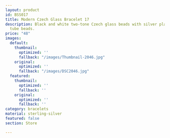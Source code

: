 ```yaml
---
layout: product
id: BSS017
title: Modern Czech Glass Bracelet 17
description: Black and white two-tone Czech glass beads with silver plated straight
  tube beads.
price: "48"
images:
  default:
    thumbnail:
      optimized: ''
      fallback: "/images/Thumbnail-2046.jpg"
    original:
      optimized: ''
      fallback: "/images/DSC2046.jpg"
  featured:
    thumbnail:
      optimized: ''
      fallback: ''
    original:
      optimized: ''
      fallback: ''
category: bracelets
material: sterling-silver
featured: false
section: Store

---
```

